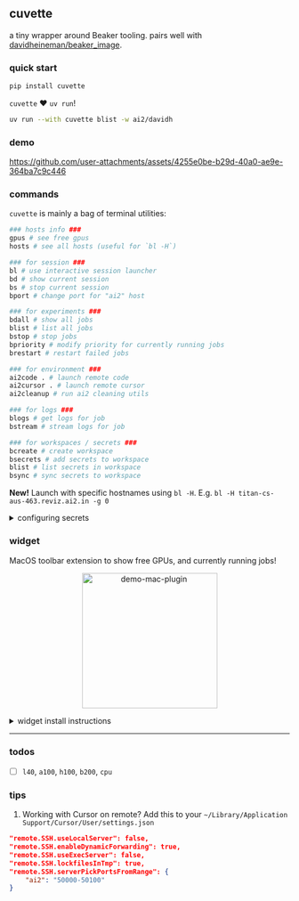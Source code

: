 ## cuvette

a tiny wrapper around Beaker tooling. pairs well with [davidheineman/beaker_image](https://github.com/davidheineman/beaker_image).

### quick start

```sh
pip install cuvette
```

`cuvette` ❤️ `uv run`!

```sh
uv run --with cuvette blist -w ai2/davidh
```

### demo

https://github.com/user-attachments/assets/4255e0be-b29d-40a0-ae9e-364ba7c9c446

### commands

`cuvette` is mainly a bag of terminal utilities:

```sh
### hosts info ###
gpus # see free gpus
hosts # see all hosts (useful for `bl -H`)

### for session ###
bl # use interactive session launcher
bd # show current session
bs # stop current session
bport # change port for "ai2" host

### for experiments ###
bdall # show all jobs
blist # list all jobs
bstop # stop jobs
bpriority # modify priority for currently running jobs
brestart # restart failed jobs

### for environment ###
ai2code . # launch remote code
ai2cursor . # launch remote cursor
ai2cleanup # run ai2 cleaning utils

### for logs ###
blogs # get logs for job
bstream # stream logs for job

### for workspaces / secrets ###
bcreate # create workspace
bsecrets # add secrets to workspace
blist # list secrets in workspace
bsync # sync secrets to workspace
```

**New!** Launch with specific hostnames using `bl -H`. E.g. `bl -H titan-cs-aus-463.reviz.ai2.in -g 0`

<details>
<summary>configuring secrets</summary>

```sh
# Make secrets files
touch secrets/.ssh/id_rsa # SSH private key (cat ~/.ssh/id_rsa)
touch secrets/.aws/credentials # AWS credentials (from 1password)
touch secrets/.aws/config # AWS config
touch secrets/.gcp/service-account.json # GCP service acct
touch secrets/.kaggle/kaggle.json # Kaggle acct

# Set secrets locally to add to Beaker
export HF_TOKEN=""
export OPENAI_API_KEY=""
export ANTHROPIC_API_KEY=""
export BEAKER_TOKEN=""
export WANDB_API_KEY=""
export COMET_API_KEY=""
export AWS_SECRET_ACCESS_KEY=""
export AWS_ACCESS_KEY_ID=""
export GOOGLE_API_KEY=""
export WEKA_ENDPOINT_URL=""
export R2_ENDPOINT_URL=""
export SLACK_WEBHOOK_URL=""

# Create your workspace
bcreate ai2/davidh

# Copy secrets to workspace
bsync ai2/davidh --all

# List secrets
blist ai2/davidh
```


</details>

### widget

MacOS toolbar extension to show free GPUs, and currently running jobs!

<p align="center">
<img width="243" alt="demo-mac-plugin" src="https://github.com/user-attachments/assets/d648a0bb-b787-45f8-b5ac-7542eeb4a654" />
</p>


<details>
<summary>widget install instructions</summary>

```sh
# install widget dependencies
pip install "cuvette[widget]"

# setup
brew install libffi
npm install -g pm2

# to test
bwidget

# to run (using a pm2 background process)
pm2 start bwidget --name "macos-widget" --interpreter python
pm2 save
pm2 startup
# pm2 list
# pm2 stop macos-widget
# pm2 restart macos-widget
```

</details>

<hr>

### todos

- [ ] `l40`, `a100`, `h100`, `b200`, `cpu`

### tips

1. Working with Cursor on remote? Add this to your `~/Library/Application Support/Cursor/User/settings.json`

```json
"remote.SSH.useLocalServer": false,
"remote.SSH.enableDynamicForwarding": true,
"remote.SSH.useExecServer": false,
"remote.SSH.lockfilesInTmp": true,
"remote.SSH.serverPickPortsFromRange": {
    "ai2": "50000-50100"
}
```
